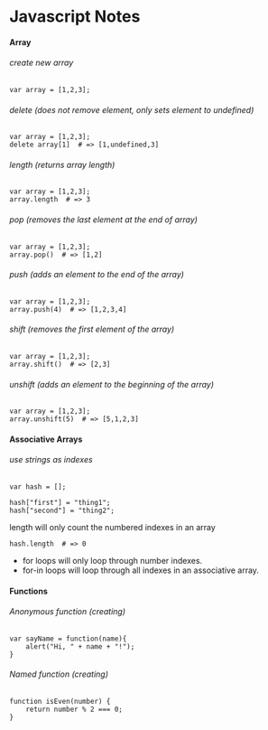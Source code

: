 # Javascript Notes

#### Array

###### create new array

    var array = [1,2,3];

###### delete (does not remove element, only sets element to undefined)

    var array = [1,2,3];
    delete array[1]  # => [1,undefined,3]

###### length (returns array length)
    
    var array = [1,2,3];
    array.length  # => 3

###### pop (removes the last element at the end of array)

    var array = [1,2,3];
    array.pop()  # => [1,2]

###### push (adds an element to the end of the array)

    var array = [1,2,3];
    array.push(4)  # => [1,2,3,4]

###### shift (removes the first element of the array)

    var array = [1,2,3];
    array.shift()  # => [2,3]

###### unshift (adds an element to the beginning of the array)

    var array = [1,2,3];
    array.unshift(5)  # => [5,1,2,3]

#### Associative Arrays

###### use strings as indexes

    var hash = [];

    hash["first"] = "thing1";
    hash["second"] = "thing2";

length will only count the numbered indexes in an array

    hash.length  # => 0

+ for loops will only loop through number indexes.
+ for-in loops will loop through all indexes in an associative array.

#### Functions

###### Anonymous function (creating)

    var sayName = function(name){
        alert("Hi, " + name + "!");
    }

###### Named function (creating)

    function isEven(number) {
        return number % 2 === 0;
    }



